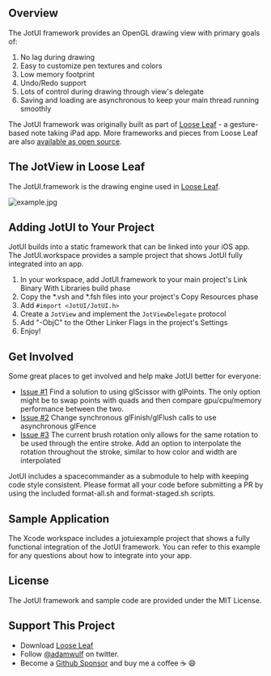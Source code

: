 ## Overview

The JotUI framework provides an OpenGL drawing view with primary goals of:

1. No lag during drawing
2. Easy to customize pen textures and colors
3. Low memory footprint
4. Undo/Redo support
5. Lots of control during drawing through view's delegate
6.  Saving and loading are asynchronous to keep your main thread running smoothly

The JotUI framework was originally built as part of [Loose Leaf](http://getlooseleaf.com) - a gesture-based note taking iPad app. More frameworks and pieces from Loose Leaf are also [available as open source](https://getlooseleaf.com/opensource/).


## The JotView in Loose Leaf

The JotUI.framework is the drawing engine used in [Loose Leaf](http://getlooseleaf.com).

![example.jpg](example.png)


## Adding JotUI to Your Project

JotUI builds into a static framework that can be linked into your iOS app. The JotUI.workspace provides a sample project that shows JotUI fully integrated into an app.

1. In your workspace, add JotUI.framework to your main project's Link Binary With Libraries build phase
2. Copy the *.vsh and *.fsh files into your project's Copy Resources phase
3. Add `#import <JotUI/JotUI.h>`
4. Create a `JotView` and implement the `JotViewDelegate` protocol
5. Add "-ObjC" to the Other Linker Flags in the project's Settings
6. Enjoy!


## Get Involved

Some great places to get involved and help make JotUI better for everyone:

 - [Issue #1](https://github.com/adamwulf/JotUI/issues/1) Find a solution to using glScissor with glPoints. The only option might be to swap points with quads and then compare gpu/cpu/memory performance between the two.
 - [Issue #2](https://github.com/adamwulf/JotUI/issues/2) Change synchronous glFinish/glFlush calls to use asynchronous glFence
 - [Issue #3](https://github.com/adamwulf/JotUI/issues/3) The current brush rotation only allows for the same rotation to be used through the entire stroke. Add an option to interpolate the rotation throughout the stroke, similar to how color and width are interpolated

JotUI includes a spacecommander as a submodule to help with keeping code style consistent. Please format all your code before submitting a PR by using the included format-all.sh and format-staged.sh scripts.


## Sample Application
The Xcode workspace includes a jotuiexample project that shows a fully functional integration of the JotUI framework. You can refer to this example for any questions about how to integrate into your app.


## License
The JotUI framework and sample code are provided under the MIT License.


## Support This Project
 - Download [Loose Leaf](https://itunes.apple.com/us/app/loose-leaf/id625659452?mt=8&uo=4&at=10lNUI)
 - Follow [@adamwulf](http://twitter.com/adamwulf) on twitter.
 - Become a [Github Sponsor](https://github.com/sponsors/adamwulf) and buy me a coffee ☕️ 😄

